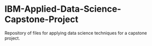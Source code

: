 # IBM-Applied-Data-Science-Capstone-Project
Repository of files for applying data science techniques for a capstone project.
